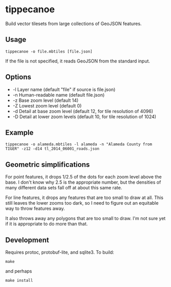 tippecanoe
==========

Build vector tilesets from large collections of GeoJSON features.

Usage
-----

    tippecanoe -o file.mbtiles [file.json]

If the file is not specified, it reads GeoJSON from the standard input.

Options
-------

 * -l Layer name (default "file" if source is file.json)
 * -n Human-readable name (default file.json)
 * -z Base zoom level (default 14)
 * -Z Lowest zoom level (default 0)
 * -d Detail at base zoom level (default 12, for tile resolution of 4096)
 * -D Detail at lower zoom levels (default 10, for tile resolution of 1024) 

Example
-------

    tippecanoe -o alameda.mbtiles -l alameda -n "Alameda County from TIGER" -z12 -d14 tl_2014_06001_roads.json

Geometric simplifications
-------------------------

For point features, it drops 1/2.5 of the dots for each zoom level above the base.
I don't know why 2.5 is the appropriate number, but the densities of many different
data sets fall off at about this same rate.

For line features, it drops any features that are too small to draw at all.
This still leaves the lower zooms too dark, so I need to figure out an
equitable way to throw features away.

It also throws away any polygons that are too small to draw. I'm not sure yet
if it is appropriate to do more than that.

Development
-----------

Requires protoc, protobuf-lite, and sqlite3. To build:

    make

and perhaps

    make install
